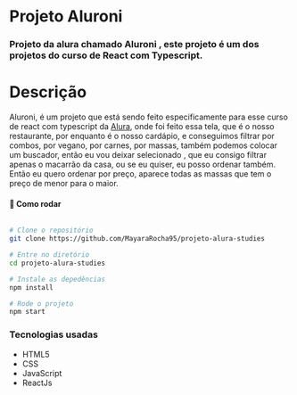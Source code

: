 # Projeto Aluroni 
###  Projeto da alura chamado Aluroni , este projeto é um dos projetos do curso de React com Typescript. 

# Descrição
 Aluroni,  é um projeto que está sendo feito especificamente para esse curso de react com typescript da [Alura](https://cursos.alura.com.br/formacao-react-ts), onde foi feito essa tela, que é o nosso restaurante, por enquanto é o nosso cardápio, e conseguimos filtrar por combos, por vegano, por carnes, por massas, também podemos colocar um buscador, então eu vou deixar selecionado , que eu consigo filtrar apenas o macarrão da casa, ou se eu quiser, eu posso ordenar também. Então eu quero ordenar por preço, aparece todas as massas que tem o preço de menor para o maior.

#### :thinking: Como rodar

```bash

# Clone o repositório
git clone https://github.com/MayaraRocha95/projeto-alura-studies

# Entre no diretório
cd projeto-alura-studies

# Instale as depedências
npm install

# Rode o projeto
npm start
```

### Tecnologias usadas
 - HTML5 
 - CSS 
 - JavaScript
 - ReactJs
